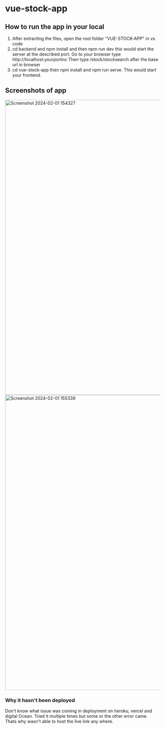 # vue-stock-app

## How to run the app in your local

1. After extracting the files, open the root folder "VUE-STOCK-APP" in vs code
2. cd backend and npm install and then npm run dev this would
   start the server at the described port.
   Go to your browser type http://localhost:yourportno
   Then type /stock/stocksearch after the base url in browser
3. cd vue-stock-app then npm install and npm run serve. This would start your frontend.

## Screenshots of app

<img width="960" alt="Screenshot 2024-02-01 154327" src="https://github.com/srishtigautam21/vue-stock-app/assets/82943455/fcd31aa4-cd58-4c20-8a74-7afe597dec4e">

<img width="960" alt="Screenshot 2024-02-01 155339" src="https://github.com/srishtigautam21/vue-stock-app/assets/82943455/988e6da5-0567-458b-8399-d93ab283c903">

### Why it hasn't been deployed

Don't know what issue was coming in deployment on heroku, vercel and digital Ocean. Tried it 
multiple times but some or the other error came. Thats why wasn't able to host the live link any where.
